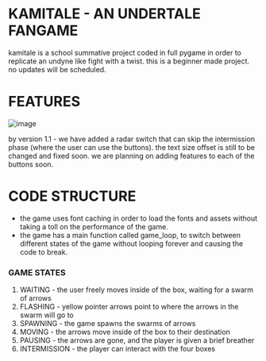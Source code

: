 # KAMITALE - AN UNDERTALE FANGAME

kamitale is a school summative project coded in full pygame in order to replicate an undyne like fight with a twist.
this is a beginner made project. no updates will be scheduled. 

# FEATURES

![image](https://github.com/user-attachments/assets/e58cabcc-3ace-48e8-a57e-ba8853f8e729)


by version 1.1 - we have added a radar switch that can skip the intermission phase (where the user can use the buttons). 
the text size offset is still to be changed and fixed soon. we are planning on adding features to each of the buttons soon.

# CODE STRUCTURE

- the game uses font caching in order to load the fonts and assets without taking a toll on the performance of the game.
- the game has a main function called game_loop, to switch between different states of the game without looping forever and causing the code to break.

### GAME STATES

1. WAITING - the user freely moves inside of the box, waiting for a swarm of arrows
2. FLASHING - yellow pointer arrows point to where the arrows in the swarm will go to
3. SPAWNING - the game spawns the swarms of arrows
4. MOVING - the arrows move inside of the box to their destination
5. PAUSING - the arrows are gone, and the player is given a brief breather
6. INTERMISSION - the player can interact with the four boxes
